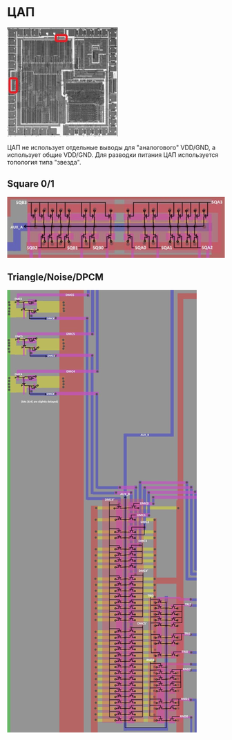 # ЦАП

![apu_locator_dac](/BreakingNESWiki/imgstore/apu/apu_locator_dac.jpg)

ЦАП не использует отдельные выводы для "аналогового" VDD/GND, а использует общие VDD/GND. Для разводки питания ЦАП используется топология типа "звезда".

## Square 0/1

![dac_square_tran](/BreakingNESWiki/imgstore/apu/dac_square_tran.jpg)

## Triangle/Noise/DPCM

![dac_other_tran](/BreakingNESWiki/imgstore/apu/dac_other_tran.jpg)
